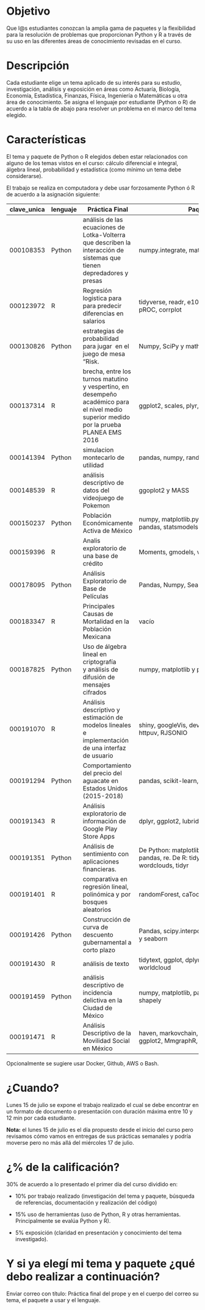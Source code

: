 # Objetivo

Que l@s estudiantes conozcan la amplia gama de paquetes y la flexibilidad para la resolución de problemas que proporcionan Python y R a través de su uso en las diferentes áreas de conocimiento revisadas en el curso.

# Descripción

Cada estudiante elige un tema aplicado de su interés para su estudio, investigación, análisis y exposición en áreas como Actuaría, Biología, Economía, Estadística, Finanzas, Física, Ingeniería o Matemáticas u otra área de conocimiento. Se asigna el lenguaje por estudiante (Python o R) de acuerdo a la tabla de abajo para resolver un problema en el marco del tema elegido.

# Características

El tema y paquete de Python o R elegidos deben estar relacionados con alguno de los temas vistos en el curso: cálculo diferencial e integral, álgebra lineal, probabilidad y estadística (como mínimo un tema debe considerarse).

El trabajo se realiza en computadora y debe usar forzosamente Python ó R de acuerdo a la asignación siguiente:

|clave_unica|lenguaje| Práctica Final|Paquetes|Día|liga|
|-----------|--------|---------------|--------|----|---|
|000108353|Python|análisis de las ecuaciones de Lotka-Volterra que describen la interacción de sistemas que tienen depredadores y presas|numpy.integrate, matplotlib, sympy|lunes|[liga](https://github.com/Pilo1961/Prope_itam_ds/tree/master/Proyecto_Final)|
|000123972|R|Regresión logistica para para predecir diferencias en salarios|tidyverse, readr, e1071, kernlab, ROCR, pROC, corrplot|martes|[liga](https://github.com/123972/Propedeutico_Estadistica_MCD/blob/master/Practica_Final_prediccionEnigh.ipynb)|
|000130826|Python|estrategias de probabilidad para jugar  en el juego de mesa “Risk.| Numpy, SciPy y math|lunes|[liga](https://www.dropbox.com/sh/p7ys93al4aod04y/AABrFFuZO4NoK1gNABSpFcyCa?dl=0)|
|000137314|R| brecha, entre los turnos matutino y vespertino, en desempeño académico para el nivel medio superior medido por la prueba PLANEA EMS 2016|ggplot2, scales, plyr, tidyr|martes|*|
|000141394|Python|simulacion montecarlo de utilidad|pandas, numpy, random|martes|[liga](https://github.com/Yalidt/Practicas_Prope/tree/master/PracticaFinal)|
|000148539|R|análisis descriptivo de datos del videojuego de Pokemon|ggoplot2 y MASS|lunes|[liga](https://www.dropbox.com/sh/qjycvy4ijcbye5k/AAB1Mhxn4mArO-jFIaNc5oTBa?dl=0)|
|000150237|Python|Población Económicamente Activa de México|numpy, matplotlib.pyplot , scipy.interpolate, pandas, statsmodels|martes|[liga](https://www.dropbox.com/sh/dncwphwersxyvqk/AAAQUAcfNrtqqvxdpo45QTqVa?dl=0)|
|000159396|R|Analis exploratorio de una base de crédito|Moments, gmodels, vcd y mixtools|martes|[liga](https://www.dropbox.com/sh/mh6tr998rsv1sle/AACn4Q7RYYOSqqXUEYXseq1La?dl=0)|
|000178095|Python|Análisis Exploratorio de Base de Películas|Pandas, Numpy, Seaborn, Matplotlib|lunes|[liga](https://github.com/DorelyMS/MCDProyectoFinalPrope)|
|000183347|R|Principales Causas de Mortalidad en la Población Mexicana|vacío|martes|[liga](https://www.dropbox.com/sh/aoy9fxwmnhpl68e/AACqQyt3nFVCk2UV-nwVTIC6a?dl=0)|
|000187825|Python|Uso de álgebra lineal en criptografía y análisis de difusión de mensajes cifrados|numpy, matplotlib y pandas.|martes|[liga](https://github.com/ronmoy007/ITAM_DS_Prope/tree/master/ProyectoFinal)|
|000191070|R|Análisis descriptivo y estimación de modelos lineales e implementación de una interfaz de usuario|shiny, googleVis, devtools, tidyverse, WDI, httpuv, RJSONIO|martes|[liga](https://github.com/C1587S/MS_ITAM-DS/tree/master/Propedeutico/Entregas/Entrega_Final)
|000191294|Python|Comportamiento del precio del aguacate en Estados Unidos (2015-2018)|pandas, scikit-learn, seaborn|lunes|[liga](https://github.com/lauragmz/Practica_Final_Prop_MCD)|
|000191343|R|Análisis exploratorio de información de Google Play Store Apps|dplyr, ggplot2, lubridate, sqldf|lunes|[liga](https://github.com/dvilla88/practica-final-prope)|
|000191351|Python|Análisis de sentimiento con aplicaciones financieras.|De Python: matplotlib, numpy, sqlite3, pandas, re. De R: tidytext, dplyr, wordclouds, tidyr|martes|*|
|000191401|R|comparativa en regresión lineal, polinómica y por bosques aleatorios|randomForest, caTools, stats|martes|[liga](https://www.dropbox.com/sh/rpq7u6oghx825if/AABViE87sGypmyV0INLv_Uk4a?dl=0)
|000191426|Python|Construcción de curva de descuento gubernamental a corto plazo|Pandas, scipy.interpolate, numpy, matplotlib y seaborn|martes|*|
|000191430|R|análisis de texto|tidytext, ggplot, dplyr, gutenbergr, worldcloud|lunes|*|
|000191459|Python|análisis descriptivo de incidencia delictiva en la Ciudad de México|numpy, matplotlib, pandas, geopandas y shapely|lunes|[liga](https://github.com/gemathus/analisis-incidencia-delictiva)|
|000191471|R|Análisis Descriptivo de la Movilidad Social en México|haven, markovchain, diagram, shape, ggplot2, MmgraphR, Gmisc, magrittr|lunes|[liga](https://github.com/dapivei/Practice-MDC/tree/master/Practicas-Semanales/Proyecto%20Final)|

Opcionalmente se sugiere usar Docker, Github, AWS o Bash.

# ¿Cuando?

Lunes 15 de julio se expone el trabajo realizado el cual se debe encontrar en un formato de documento o presentación con duración máxima entre 10 y 12 min por cada estudiante.

**Nota:** el lunes 15 de julio es el día propuesto desde el inicio del curso pero revisamos cómo vamos en entregas de sus prácticas semanales y podría moverse pero no más allá del miércoles 17 de julio.

# ¿% de la calificación?

30% de acuerdo a lo presentado el primer día del curso dividido en:

* 10% por trabajo realizado (investigación del tema y paquete, búsqueda de referencias, documentación y realización del código)

* 15% uso de herramientas (uso de Python, R y otras herramientas. Principalmente se evalúa Python y R).

* 5% exposición (claridad en presentación y conocimiento del tema investigado). 


# Y si ya elegí mi tema y paquete ¿qué debo realizar a continuación?

Enviar correo con título: Práctica final del prope y en el cuerpo del correo su tema, el paquete a usar y el lenguaje.
